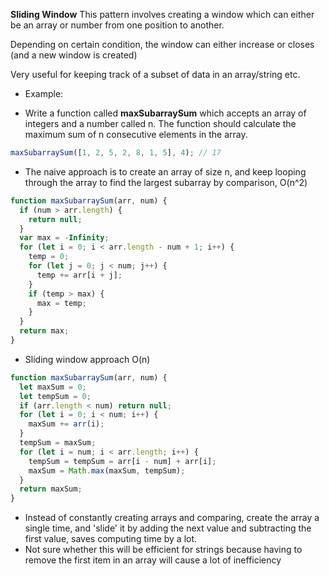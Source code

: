 **Sliding Window**
This pattern involves creating a window which can either be an array or number from one position to another.

Depending on certain condition, the window can either increase or closes (and a new window is created)

Very useful for keeping track of a subset of data in an array/string etc.

- Example:

- Write a function called **maxSubarraySum** which accepts an array of integers and a number called n. The function should calculate the maximum sum of n consecutive elements in the array.

```js
maxSubarraySum([1, 2, 5, 2, 8, 1, 5], 4); // 17
```

- The naive approach is to create an array of size n, and keep looping through the array to find the largest subarray by comparison, O(n^2)

```js
function maxSubarraySum(arr, num) {
  if (num > arr.length) {
    return null;
  }
  var max = -Infinity;
  for (let i = 0; i < arr.length - num + 1; i++) {
    temp = 0;
    for (let j = 0; j < num; j++) {
      temp += arr[i + j];
    }
    if (temp > max) {
      max = temp;
    }
  }
  return max;
}
```

- Sliding window approach O(n)

```js
function maxSubarraySum(arr, num) {
  let maxSum = 0;
  let tempSum = 0;
  if (arr.length < num) return null;
  for (let i = 0; i < num; i++) {
    maxSum += arr(i);
  }
  tempSum = maxSum;
  for (let i = num; i < arr.length; i++) {
    tempSum = tempSum = arr[i - num] + arr[i];
    maxSum = Math.max(maxSum, tempSum);
  }
  return maxSum;
}
```

- Instead of constantly creating arrays and comparing, create the array a single time, and 'slide' it by adding the next value and subtracting the first value, saves computing time by a lot.
- Not sure whether this will be efficient for strings because having to remove the first item in an array will cause a lot of inefficiency
